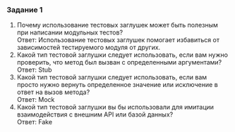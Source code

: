 ### Задание 1

1)  Почему использование тестовых заглушек может быть полезным при написании модульных тестов?<br>
    Ответ: Использование тестовых заглушек помогает избавиться от зависимостей тестируемого 
    модуля от других.
2)  Какой тип тестовой заглушки следует использовать, если вам нужно проверить, 
    что метод был вызван с определенными аргументами?<br>
    Ответ: Stub
3)  Какой тип тестовой заглушки следует использовать, если вам просто нужно вернуть определенное 
    значение или исключение в ответ на вызов метода? <br>
    Ответ: Mock
4)  Какой тип тестовой заглушки вы бы использовали для имитации  взаимодействия с внешним API или базой данных?<br>
    Ответ: Fake
